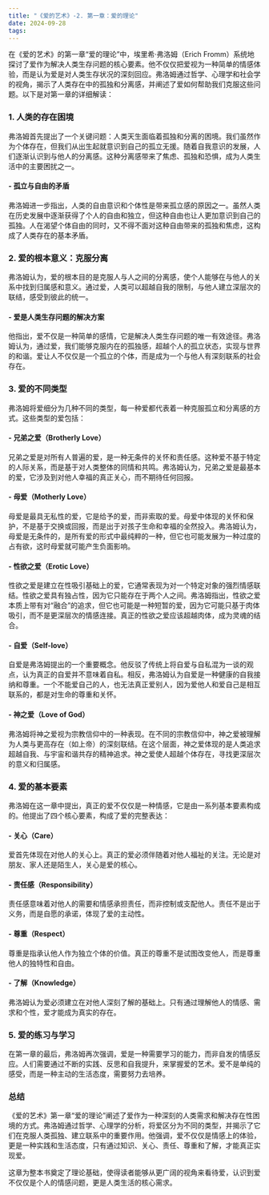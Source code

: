 ```yaml
---
title: "《爱的艺术》-2. 第一章：爱的理论"
date: 2024-09-28
tags: 
---
```

在《爱的艺术》的第一章“爱的理论”中，埃里希·弗洛姆（Erich Fromm）系统地探讨了爱作为解决人类生存问题的核心要素。他不仅仅把爱视为一种简单的情感体验，而是认为爱是对人类生存状况的深刻回应。弗洛姆通过哲学、心理学和社会学的视角，揭示了人类存在中的孤独和分离感，并阐述了爱如何帮助我们克服这些问题。以下是对第一章的详细解读：

### 1. **人类的存在困境**
弗洛姆首先提出了一个关键问题：人类天生面临着孤独和分离的困境。我们虽然作为个体存在，但我们从出生起就意识到自己的孤立无援。随着自我意识的发展，人们逐渐认识到与他人的分离感。这种分离感带来了焦虑、孤独和恐惧，成为人类生活中的主要困扰之一。

#### - **孤立与自由的矛盾**
弗洛姆进一步指出，人类的自由意识和个体性是带来孤立感的原因之一。虽然人类在历史发展中逐渐获得了个人的自由和独立，但这种自由也让人更加意识到自己的孤独。人在渴望个体自由的同时，又不得不面对这种自由带来的孤独和焦虑，这构成了人类存在的基本矛盾。

### 2. **爱的根本意义：克服分离**
弗洛姆认为，爱的根本目的是克服人与人之间的分离感，使个人能够在与他人的关系中找到归属感和意义。通过爱，人类可以超越自我的限制，与他人建立深层次的联结，感受到彼此的统一。

#### - **爱是人类生存问题的解决方案**
他指出，爱不仅是一种简单的感情，它是解决人类生存问题的唯一有效途径。弗洛姆认为，通过爱，我们能够克服内在的孤独感，超越个人的孤立状态，实现与世界的和谐。爱让人不仅仅是一个孤立的个体，而是成为一个与他人有深刻联系的社会存在。

### 3. **爱的不同类型**
弗洛姆将爱细分为几种不同的类型，每一种爱都代表着一种克服孤立和分离感的方式。这些类型的爱包括：

#### - **兄弟之爱（Brotherly Love）**
   兄弟之爱是对所有人普遍的爱，是一种无条件的关怀和责任感。这种爱不基于特定的人际关系，而是基于对人类整体的同情和共鸣。弗洛姆认为，兄弟之爱是最基本的爱，它涉及到对他人幸福的真正关心，而不期待任何回报。

#### - **母爱（Motherly Love）**
   母爱是最具无私性的爱，它是给予的爱，而非索取的爱。母爱中体现的关怀和保护，不是基于交换或回报，而是出于对孩子生命和幸福的全然投入。弗洛姆认为，母爱是无条件的，是所有爱的形式中最纯粹的一种，但它也可能发展为一种过度的占有欲，这时母爱就可能产生负面影响。

#### - **性欲之爱（Erotic Love）**
   性欲之爱是建立在性吸引基础上的爱，它通常表现为对一个特定对象的强烈情感联结。性欲之爱具有独占性，因为它只能存在于两个人之间。弗洛姆指出，性欲之爱本质上带有对“融合”的追求，但它也可能是一种短暂的爱，因为它可能只基于肉体吸引，而不是更深层次的情感连接。真正的性欲之爱应该超越肉体，成为灵魂的结合。

#### - **自爱（Self-love）**
   自爱是弗洛姆提出的一个重要概念。他反驳了传统上将自爱与自私混为一谈的观点，认为真正的自爱并不意味着自私。相反，弗洛姆认为自爱是一种健康的自我接纳和尊重。一个不能爱自己的人，也无法真正爱别人，因为爱他人和爱自己是相互联系的，都是对生命的尊重和关怀。

#### - **神之爱（Love of God）**
   弗洛姆将神之爱视为宗教信仰中的一种表现。在不同的宗教信仰中，神之爱被理解为人类与更高存在（如上帝）的深刻联结。在这个层面，神之爱体现的是人类追求超越自我、与宇宙和谐共存的精神追求。神之爱使人超越个体存在，寻找更深层次的意义和归属感。

### 4. **爱的基本要素**
弗洛姆在这一章中提出，真正的爱不仅仅是一种情感，它是由一系列基本要素构成的。他提出了四个核心要素，构成了爱的完整表达：

#### - **关心（Care）**
   爱首先体现在对他人的关心上。真正的爱必须伴随着对他人福祉的关注。无论是对朋友、家人还是陌生人，关心是爱的核心。

#### - **责任感（Responsibility）**
   责任感意味着对他人的需要和情感承担责任，而非控制或支配他人。责任不是出于义务，而是自愿的承诺，体现了爱的主动性。

#### - **尊重（Respect）**
   尊重是指承认他人作为独立个体的价值。真正的尊重不是试图改变他人，而是尊重他人的独特性和自由。

#### - **了解（Knowledge）**
   弗洛姆认为爱必须建立在对他人深刻了解的基础上。只有通过理解他人的情感、需求和个性，爱才能成为真实的存在。

### 5. **爱的练习与学习**
在第一章的最后，弗洛姆再次强调，爱是一种需要学习的能力，而非自发的情感反应。人们需要通过不断的实践、反思和自我提升，来掌握爱的艺术。爱不是单纯的感受，而是一种主动的生活态度，需要努力去培养。

### 总结
《爱的艺术》第一章“爱的理论”阐述了爱作为一种深刻的人类需求和解决存在性困境的方式。弗洛姆通过哲学、心理学的分析，将爱区分为不同的类型，并揭示了它们在克服人类孤独、建立联系中的重要作用。他强调，爱不仅仅是情感上的体验，更是一种实践和生活态度，只有通过知识、关心、责任、尊重和了解，才能真正实现爱。

这章为整本书奠定了理论基础，使得读者能够从更广阔的视角来看待爱，认识到爱不仅仅是个人的情感问题，更是人类生活的核心需求。